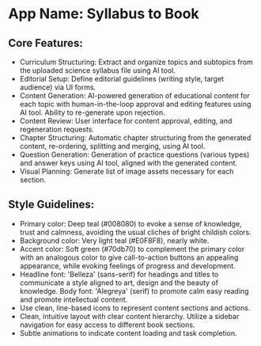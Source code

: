 # **App Name**: Syllabus to Book

## Core Features:

- Curriculum Structuring: Extract and organize topics and subtopics from the uploaded science syllabus file using AI tool.
- Editorial Setup: Define editorial guidelines (writing style, target audience) via UI forms.
- Content Generation: AI-powered generation of educational content for each topic with human-in-the-loop approval and editing features using AI tool. Ability to re-generate upon rejection.
- Content Review: User interface for content approval, editing, and regeneration requests.
- Chapter Structuring: Automatic chapter structuring from the generated content, re-ordering, splitting and merging, using AI tool.
- Question Generation: Generation of practice questions (various types) and answer keys using AI tool, aligned with the generated content.
- Visual Planning: Generate list of image assets necessary for each section.

## Style Guidelines:

- Primary color: Deep teal (#008080) to evoke a sense of knowledge, trust and calmness, avoiding the usual cliches of bright childish colors.
- Background color: Very light teal (#E0F8F8), nearly white.
- Accent color: Soft green (#70db70) to complement the primary color with an analogous color to give call-to-action buttons an appealing appearance, while evoking feelings of progress and development.
- Headline font: 'Belleza' (sans-serif) for headings and titles to communicate a style aligned to art, design and the beauty of knowledge. Body font: 'Alegreya' (serif) to promote calm easy reading and promote intellectual content.
- Use clean, line-based icons to represent content sections and actions.
- Clean, intuitive layout with clear content hierarchy. Utilize a sidebar navigation for easy access to different book sections.
- Subtle animations to indicate content loading and task completion.